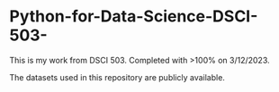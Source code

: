 # Python-for-Data-Science-DSCI-503-
This is my work from DSCI 503. Completed with >100% on 3/12/2023.

The datasets used in this repository are publicly available.
